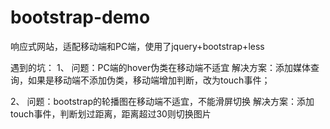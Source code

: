 # bootstrap-demo
响应式网站，适配移动端和PC端，使用了jquery+bootstrap+less

遇到的坑：
1、
问题：PC端的hover伪类在移动端不适宜
解决方案：添加媒体查询，如果是移动端不添加伪类，移动端增加判断，改为touch事件；

2、
问题：bootstrap的轮播图在移动端不适宜，不能滑屏切换
解决方案：添加touch事件，判断划过距离，距离超过30则切换图片
